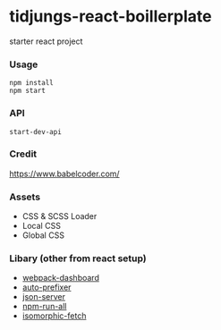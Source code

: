 # tidjungs-react-boillerplate
starter react project

### Usage
```
npm install
npm start
```

### API
```
start-dev-api
```

### Credit
https://www.babelcoder.com/

### Assets
- CSS & SCSS Loader
- Local CSS
- Global CSS


### Libary (other from react setup)
- [webpack-dashboard](https://github.com/FormidableLabs/webpack-dashboard)
- [auto-prefixer](https://github.com/postcss/autoprefixer)
- [json-server](https://github.com/typicode/json-server)
- [npm-run-all](https://github.com/mysticatea/npm-run-all)
- [isomorphic-fetch](https://github.com/matthew-andrews/isomorphic-fetch)

